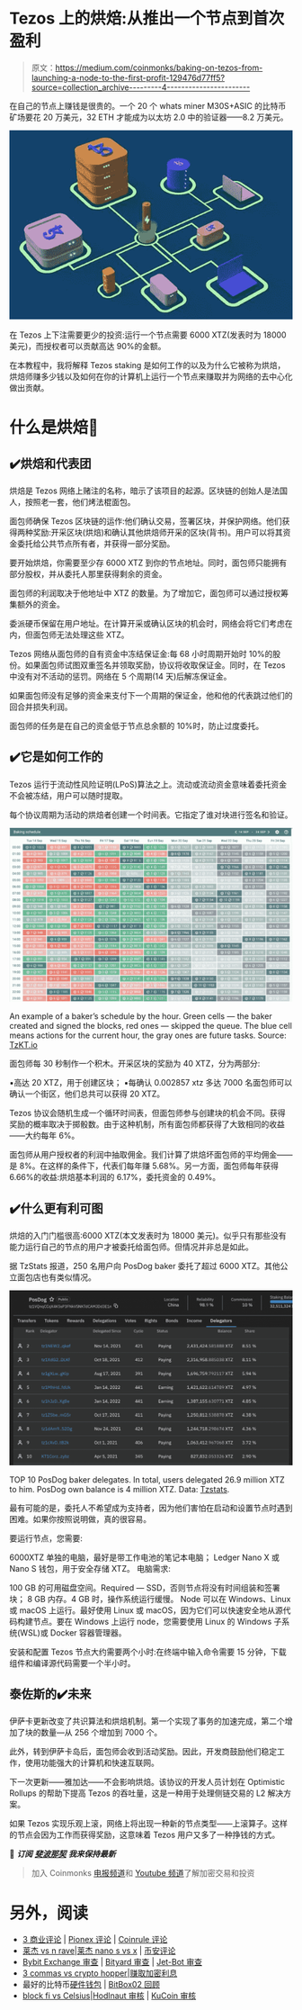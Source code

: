 # Tezos 上的烘焙:从推出一个节点到首次盈利

> 原文：<https://medium.com/coinmonks/baking-on-tezos-from-launching-a-node-to-the-first-profit-129476d77ff5?source=collection_archive---------4----------------------->

在自己的节点上赚钱是很贵的。一个 20 个 whats miner M30S+ASIC 的比特币矿场要花 20 万美元，32 ETH 才能成为以太坊 2.0 中的验证器——8.2 万美元。

![](img/f08b9ce6f4c4c472c74f60b98fe703ed.png)

在 Tezos 上下注需要更少的投资:运行一个节点需要 6000 XTZ(发表时为 18000 美元)，而授权者可以贡献高达 90%的金额。

在本教程中，我将解释 Tezos staking 是如何工作的以及为什么它被称为烘焙，烘焙师赚多少钱以及如何在你的计算机上运行一个节点来赚取并为网络的去中心化做出贡献。

# 什么是烘焙🤔

## ✔️烘焙和代表团

烘焙是 Tezos 网络上赌注的名称，暗示了该项目的起源。区块链的创始人是法国人，按照老一套，他们烤法棍面包。

面包师确保 Tezos 区块链的运作:他们确认交易，签署区块，并保护网络。他们获得两种奖励:开采区块(烘焙)和确认其他烘焙师开采的区块(背书)。用户可以将其资金委托给公共节点所有者，并获得一部分奖励。

要开始烘焙，你需要至少存 6000 XTZ 到你的节点地址。同时，面包师只能拥有部分股权，并从委托人那里获得剩余的资金。

面包师的利润取决于他地址中 XTZ 的数量。为了增加它，面包师可以通过授权筹集额外的资金。

委派硬币保留在用户地址。在计算开采或确认区块的机会时，网络会将它们考虑在内，但面包师无法处理这些 XTZ。

Tezos 网络从面包师的自有资金中冻结保证金:每 68 小时周期开始时 10%的股份。如果面包师试图双重签名并领取奖励，协议将收取保证金。同时，在 Tezos 中没有对不活动的惩罚。网络在 5 个周期(14 天)后解冻保证金。

如果面包师没有足够的资金来支付下一个周期的保证金，他和他的代表跳过他们的回合并损失利润。

面包师的任务是在自己的资金低于节点总余额的 10%时，防止过度委托。

## ✔️它是如何工作的

Tezos 运行于流动性风险证明(LPoS)算法之上。流动或流动资金意味着委托资金不会被冻结，用户可以随时提取。

每个协议周期为活动的烘焙者创建一个时间表。它指定了谁对块进行签名和验证。

![](img/335927cd8997cb0d6491a692a48d364b.png)

An example of a baker’s schedule by the hour. Green cells — the baker created and signed the blocks, red ones — skipped the queue. The blue cell means actions for the current hour, the gray ones are future tasks. Source: [TzKT.io](https://tzkt.io/tz1fJHFn6sWEd3NnBPngACuw2dggTv6nQZ7g/schedule)

面包师每 30 秒制作一个积木。开采区块的奖励为 40 XTZ，分为两部分:

▪️高达 20 XTZ，用于创建区块；
▪️每确认 0.002857 xtz 多达 7000 名面包师可以确认一个街区，他们总共可以获得 20 XTZ。

Tezos 协议会随机生成一个循环时间表，但面包师参与创建块的机会不同。获得奖励的概率取决于掷骰数。由于这种机制，所有面包师都获得了大致相同的收益——大约每年 6%。

面包师从用户授权者的利润中抽取佣金。我们计算了烘焙坏面包师的平均佣金——是 8%。在这样的条件下，代表们每年赚 5.68%。另一方面，面包师每年获得 6.66%的收益:烘焙基本利润的 6.17%，委托资金的 0.49%。

## ✔️什么更有利可图

烘焙的入门门槛很高:6000 XTZ(本文发表时为 18000 美元)。似乎只有那些没有能力运行自己的节点的用户才被委托给面包师。但情况并非总是如此。

据 TzStats 报道，250 名用户向 PosDog baker 委托了超过 6000 XTZ。其他公立面包店也有类似情况。

![](img/da5475bdbea624211f9c0e67977ab697.png)

TOP 10 PosDog baker delegates. In total, users delegated 26.9 million XTZ to him. PosDog own balance is 4 million XTZ. Data: [Tzstats](https://tzstats.com/tz1VQnqCCqX4K5sP3FNkVSNKTdCAMJDd3E1n#delegators).

最有可能的是，委托人不希望成为支持者，因为他们害怕在启动和设置节点时遇到困难。如果你按照说明做，真的很容易。

要运行节点，您需要:

6000XTZ
单独的电脑，最好是带工作电池的笔记本电脑；
Ledger Nano X 或 Nano S 钱包，用于安全存储 XTZ。
电脑需求:

100 GB 的可用磁盘空间。Required — SSD，否则节点将没有时间组装和签署块；
8 GB 内存。4 GB 时，操作系统运行缓慢。
Node 可以在 Windows、Linux 或 macOS 上运行。最好使用 Linux 或 macOS，因为它们可以快速安全地从源代码构建节点。要在 Windows 上运行 node，您需要使用 Linux 的 Windows 子系统(WSL)或 Docker 容器管理器。

安装和配置 Tezos 节点大约需要两个小时:在终端中输入命令需要 15 分钟，下载组件和编译源代码需要一个半小时。

## 泰佐斯的✔️未来

伊萨卡更新改变了共识算法和烘焙机制。第一个实现了事务的加速完成，第二个增加了块的数量—从 256 个增加到 7000 个。

此外，转到伊萨卡岛后，面包师会收到活动奖励。因此，开发商鼓励他们稳定工作，使用功能强大的计算机和快速互联网。

下一次更新——雅加达——不会影响烘焙。该协议的开发人员计划在 Optimistic Rollups 的帮助下提高 Tezos 的吞吐量，这是一种用于处理侧链交易的 L2 解决方案。

如果 Tezos 实现乐观上滚，网络上将出现一种新的节点类型——上滚算子。这样的节点会因为工作而获得奖励，这意味着 Tezos 用户又多了一种挣钱的方式。

📰 ***订阅*** [***斐波那契***](/@unclefibonacci) ***我来保持最新***

> 加入 Coinmonks [电报频道](https://t.me/coincodecap)和 [Youtube 频道](https://www.youtube.com/c/coinmonks/videos)了解加密交易和投资

# 另外，阅读

*   [3 商业评论](/coinmonks/3commas-review-an-excellent-crypto-trading-bot-2020-1313a58bec92) | [Pionex 评论](https://coincodecap.com/pionex-review-exchange-with-crypto-trading-bot) | [Coinrule 评论](/coinmonks/coinrule-review-2021-a-beginner-friendly-crypto-trading-bot-daf0504848ba)
*   [莱杰 vs n rave](/coinmonks/ledger-vs-ngrave-zero-7e40f0c1d694)|[莱杰 nano s vs x](/coinmonks/ledger-nano-s-vs-x-battery-hardware-price-storage-59a6663fe3b0) | [币安评论](/coinmonks/binance-review-ee10d3bf3b6e)
*   [Bybit Exchange 审查](/coinmonks/bybit-exchange-review-dbd570019b71) | [Bityard 审查](https://coincodecap.com/bityard-reivew) | [Jet-Bot 审查](https://coincodecap.com/jet-bot-review)
*   [3 commas vs crypto hopper](/coinmonks/3commas-vs-pionex-vs-cryptohopper-best-crypto-bot-6a98d2baa203)|[赚取加密利息](/coinmonks/earn-crypto-interest-b10b810fdda3)
*   最好的比特币[硬件钱包](/coinmonks/hardware-wallets-dfa1211730c6) | [BitBox02 回顾](/coinmonks/bitbox02-review-your-swiss-bitcoin-hardware-wallet-c36c88fff29)
*   [block fi vs Celsius](/coinmonks/blockfi-vs-celsius-vs-hodlnaut-8a1cc8c26630)|[Hodlnaut 审核](/coinmonks/hodlnaut-review-best-way-to-hodl-is-to-earn-interest-on-your-bitcoin-6658a8c19edf) | [KuCoin 审核](https://coincodecap.com/kucoin-review)